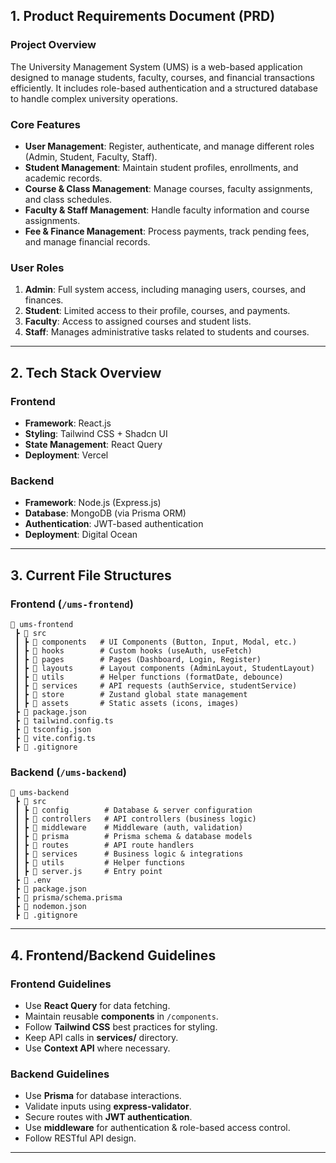 ## 1. Product Requirements Document (PRD)

### Project Overview

The University Management System (UMS) is a web-based application designed to manage students, faculty, courses, and financial transactions efficiently. It includes role-based authentication and a structured database to handle complex university operations.

### Core Features

- **User Management**: Register, authenticate, and manage different roles (Admin, Student, Faculty, Staff).
- **Student Management**: Maintain student profiles, enrollments, and academic records.
- **Course & Class Management**: Manage courses, faculty assignments, and class schedules.
- **Faculty & Staff Management**: Handle faculty information and course assignments.
- **Fee & Finance Management**: Process payments, track pending fees, and manage financial records.

### User Roles

1. **Admin**: Full system access, including managing users, courses, and finances.
2. **Student**: Limited access to their profile, courses, and payments.
3. **Faculty**: Access to assigned courses and student lists.
4. **Staff**: Manages administrative tasks related to students and courses.

---

## 2. Tech Stack Overview

### Frontend

- **Framework**: React.js
- **Styling**: Tailwind CSS + Shadcn UI
- **State Management**: React Query
- **Deployment**: Vercel

### Backend

- **Framework**: Node.js (Express.js)
- **Database**: MongoDB (via Prisma ORM)
- **Authentication**: JWT-based authentication
- **Deployment**: Digital Ocean

---

## 3. Current File Structures

### Frontend (`/ums-frontend`)

```
📂 ums-frontend
 ┣ 📂 src
 ┃ ┣ 📂 components   # UI Components (Button, Input, Modal, etc.)
 ┃ ┣ 📂 hooks        # Custom hooks (useAuth, useFetch)
 ┃ ┣ 📂 pages        # Pages (Dashboard, Login, Register)
 ┃ ┣ 📂 layouts      # Layout components (AdminLayout, StudentLayout)
 ┃ ┣ 📂 utils        # Helper functions (formatDate, debounce)
 ┃ ┣ 📂 services     # API requests (authService, studentService)
 ┃ ┣ 📂 store        # Zustand global state management
 ┃ ┣ 📂 assets       # Static assets (icons, images)
 ┣ 📜 package.json
 ┣ 📜 tailwind.config.ts
 ┣ 📜 tsconfig.json
 ┣ 📜 vite.config.ts
 ┣ 📜 .gitignore
```

### Backend (`/ums-backend`)

```
📂 ums-backend
 ┣ 📂 src
 ┃ ┣ 📂 config        # Database & server configuration
 ┃ ┣ 📂 controllers   # API controllers (business logic)
 ┃ ┣ 📂 middleware    # Middleware (auth, validation)
 ┃ ┣ 📂 prisma        # Prisma schema & database models
 ┃ ┣ 📂 routes        # API route handlers
 ┃ ┣ 📂 services      # Business logic & integrations
 ┃ ┣ 📂 utils         # Helper functions
 ┃ ┣ 📜 server.js     # Entry point
 ┣ 📜 .env
 ┣ 📜 package.json
 ┣ 📜 prisma/schema.prisma
 ┣ 📜 nodemon.json
 ┣ 📜 .gitignore

```

---

## 4. Frontend/Backend Guidelines

### Frontend Guidelines

- Use **React Query** for data fetching.
- Maintain reusable **components** in `/components`.
- Follow **Tailwind CSS** best practices for styling.
- Keep API calls in **services/** directory.
- Use **Context API** where necessary.

### Backend Guidelines

- Use **Prisma** for database interactions.
- Validate inputs using **express-validator**.
- Secure routes with **JWT authentication**.
- Use **middleware** for authentication & role-based access control.
- Follow RESTful API design.

---
